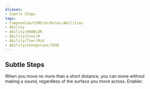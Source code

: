 ```yaml
---
aliases:
- Subtle Steps
tags:
- Compendium/CSRD/en/Rules/Abilities
- Ability
- Ability/ENABLER
- Ability/Cost/0
- Ability/Tier/Mid
- Ability/Categories/TASK
---
```


  
## Subtle Steps  
When you move no more than a short distance, you can move without making a sound, regardless of the surface you move across. Enabler. 